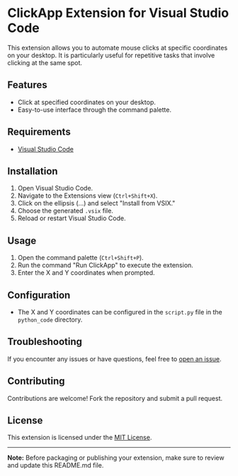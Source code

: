 # ClickApp Extension for Visual Studio Code

This extension allows you to automate mouse clicks at specific coordinates on your desktop. It is particularly useful for repetitive tasks that involve clicking at the same spot.

## Features

- Click at specified coordinates on your desktop.
- Easy-to-use interface through the command palette.

## Requirements

- [Visual Studio Code](https://code.visualstudio.com/)

## Installation

1. Open Visual Studio Code.
2. Navigate to the Extensions view (`Ctrl+Shift+X`).
3. Click on the ellipsis (...) and select "Install from VSIX."
4. Choose the generated `.vsix` file.
5. Reload or restart Visual Studio Code.

## Usage

1. Open the command palette (`Ctrl+Shift+P`).
2. Run the command "Run ClickApp" to execute the extension.
3. Enter the X and Y coordinates when prompted.

## Configuration

- The X and Y coordinates can be configured in the `script.py` file in the `python_code` directory.

## Troubleshooting

If you encounter any issues or have questions, feel free to [open an issue](https://github.com/Sriram-Jayashankar/vsc_button_click/issues).

## Contributing

Contributions are welcome! Fork the repository and submit a pull request.

## License

This extension is licensed under the [MIT License](LICENSE).

---

**Note:** Before packaging or publishing your extension, make sure to review and update this README.md file.


